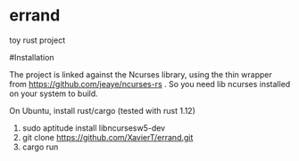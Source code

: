 # errand
toy rust project


#Installation

The project is linked against the Ncurses library, using the thin wrapper from https://github.com/jeaye/ncurses-rs .
So you need lib ncurses installed on your system to build.

On Ubuntu, install rust/cargo (tested with rust 1.12)

1. sudo aptitude install libncursesw5-dev
2. git clone https://github.com/XavierT/errand.git
3. cargo run
